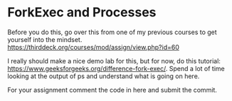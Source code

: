 # ForkExec and Processes
Before you do this, go over this from one of my previous courses to get yourself into the mindset. <https://thirddeck.org/courses/mod/assign/view.php?id=60>

I really should make a nice demo lab for this, but for now, do this tutorial: <https://www.geeksforgeeks.org/difference-fork-exec/>. Spend a lot of time looking at the output of ps and understand what is going on here. 

For your assignment comment the code in here and submit the commit.
